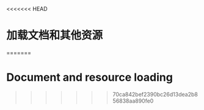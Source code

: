 <<<<<<< HEAD
# 加载文档和其他资源
=======

# Document and resource loading
>>>>>>> 70ca842bef2390bc26d13dea2b856838aa890fe0
